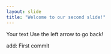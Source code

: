 ```yaml
---
layout: slide
title: "Welcome to our second slide!"
---
```

Your text
Use the left arrow to go back!

add: First commit
